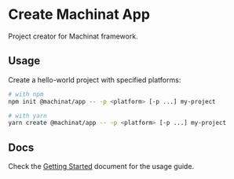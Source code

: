 # Create Machinat App

Project creator for Machinat framework.

## Usage

Create a hello-world project with specified platforms:

```bash
# with npm
npm init @machinat/app -- -p <platform> [-p ...] my-project

# with yarn
yarn create @machinat/app -- -p <platform> [-p ...] my-project
```

## Docs

Check the [Getting Started](https://machinat.com/docs/#create-machinat-app)
document for the usage guide.
